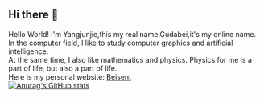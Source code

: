 ## Hi there 👋
Hello World!
I'm Yangjunjie,this my real name.Gudabei,it's my online name.  
In the computer field, I like to study computer graphics and artificial intelligence.  
At the same time, I also like mathematics and physics. Physics for me is a part of life, but also a part of life.  
Here is my personal website: [Beisent](http://beisent.com/)  
[![Anurag's GitHub stats](https://github-readme-stats.vercel.app/api?username=Yang-Junjie)](https://github.com/anuraghazra/github-readme-stats)




